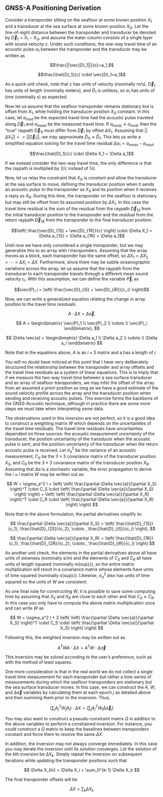 ## GNSS-A Positioning Derivation

Consider a transponder sitting on the seafloor at some known position $X_1$ and
a transducer at the sea surface at some known position $X_G$. Let the
line-of-sight distance between the transponder and transducer be denoted by
$\vec{D}_1=X_1-X_G$, and assume the water column consists of a single layer with
sound velocity $c$. Under such conditions, the one-way travel time of an
acoustic pulse $a_1$ between the transponder and the transducer may be written
as

$$\frac{||\vec{D}_1||}{c}=a_1,$$

$$\frac{\hat{D}_1}{c} \cdot \vec{D}_1=a_1$$

As a quick unit check, note that $c$ has units of velocity (nominally m/s),
$\vec{D}_1$ has units of length (nominally meters), and $\hat{D}_1$ is unitless,
so $a_1$ has units of time (nominally s) as expected.

Now let us assume that the seafloor transponder remains stationary but is offset
from $X_1$, while holding the transducer position $X_G$ constant. In this case,
let $a_{mod}$ be the expected travel time had the acoustic pulse traveled along
$\vec{D}_1$ and $a_{meas}$ be the measured travel time. If
$a_{meas} \neq a_{mod}$, then the “true” raypath $\vec{D}_{1t}$ must differ from
$\vec{D}_1$ by offset $\Delta X_1$. Assuming that
$||\Delta X_1|| << ||\vec{D}_1||,$ we may approximate
$\hat{D}_{1t} \approx \hat{D}_1$. This lets us write a simplified equation
solving for the travel time residual $\Delta a_1 = a_{meas}-a_{mod}$,

$$\frac{\hat{D}_1}{c} \cdot \Delta X_1 = \Delta a_1$$

If we instead consider the two-way travel time, the only difference is that the
raypath is multiplied by $2/c$ instead of $1/c$.

Now, let us relax the constraint that $X_G$ is constant and allow the transducer
at the sea surface to move, defining the transducer position when it sends an
acoustic pulse to the transponder as $X_S$ and its position when it receives a
reply as $X_R$. During this time, the transponder on the seafloor is stationary
but may still be offset from its assumed position by $\Delta X_1$. In this case
the travel time residual is the sum of the residual from the raypath
$\vec{D}_{1S}$ from the initial transducer position to the transponder and the
residual from the return raypath $\vec{D}_{1R}$ from the transponder to the
final transducer position:

$$\left( \frac{\vec{D}_{1S} + \vec{D}_{1R}}{c} \right) \cdot \Delta X_1 = \Delta a_{1S} + \Delta a_{1R} = \Delta a_1$$

Until now we have only considered a single transponder, but we may generalize
this to an array with $i$ transponders. Assuming that the array moves as a
block, each transponder has the same offset, so
$\Delta X_1 = \Delta X_2 = \cdots = \Delta X_i = \Delta X$. Furthermore, since
there may be subtle oceanographic variations across the array, let us assume
that the raypath from the transducer to each transponder travels through a
different mean sound velocity $c_i$. With this assumption, we can define the
variable $\vec{P}_i$ as

$$\vec{P}_i = \left( \frac{\vec{D}_{iS} + \vec{D}_{iR}}{c_i} \right)$$

Now, we can write a generalized equation relating the change in array position
to the travel time residuals:

$$
A \cdot \Delta X = \Delta \vec{a},
$$

$$
A =
\begin{bmatrix}
\vec{P}_1 \\
\vec{P}_2 \\
\vdots \\
\vec{P}_i
\end{bmatrix},
$$

$$
\Delta \vec{a} =
\begin{bmatrix}
\Delta a_1 \\
\Delta a_2 \\
\vdots \\
\Delta a_i
\end{bmatrix}
$$

Note that in the equations above, $A$ is an $i \times 3$ matrix and a has a
length of $i$.

You will no doubt have noticed at this point that I have very deliberately
structured the relationship between the transponder and array offsets and the
travel time residuals as a system of linear equations. This is to imply that if
we measure the two-way travel time between a sea surface transducer and an array
of seafloor transponders, we may infer the offset of the array from an assumed a
priori position as long as we have a good estimate of the sound velocity profile
across the array and the transducer position when sending and receiving acoustic
pulses. This exercise forms the backbone of the GNSS-Acoustic technique,
although in practice there are some more steps we must take when interpreting
some data.

The observations used in this inversion are not perfect, so it is a good idea to
construct a weighting matrix $W$ which depends on the uncertainties of the
travel time residuals. The travel time residuals have uncertainties dependent on
three sources: the acoustic measurement uncertainty of the transducer, the
position uncertainty of the transducer when the acoustic pulse is sent, and the
position uncertainty of the transducer when the return acoustic pulse is
received. Let $\sigma_a^2$ be the variance of an acoustic measurement, $C_S$ be
the $3 \times 3$ covariance matrix of the transducer position $X_S$, and $C_R$
be the $3 \times 3$ covariance matrix of the transducer position $X_R$. Assuming
that $\Delta a$ is a stochastic variable, the error propagation to derive the
$i \times i$ matrix $W$ may be written out as:

$$
W = \sigma_a^2 I + \left( \left( \frac{\partial \Delta \vec{a}}{\partial X_S} \right)^T \cdot C_S \cdot \left( \frac{\partial \Delta \vec{a}}{\partial X_S} \right) \right) + \left( \left( \frac{\partial \Delta \vec{a}}{\partial X_R} \right)^T \cdot C_R \cdot \left( \frac{\partial \Delta \vec{a}}{\partial X_R} \right) \right)
$$

Note that in the above formulation, the partial derivatives simplify to:

$$
\frac{\partial \Delta \vec{a}}{\partial X_S} = \left( \frac{\hat{D}_{1S}}{c_1}, \frac{\hat{D}_{2S}}{c_2}, \cdots , \frac{\hat{D}_{iS}}{c_i} \right),
$$

$$
\frac{\partial \Delta \vec{a}}{\partial X_R} = \left( \frac{\hat{D}_{1R}}{c_1}, \frac{\hat{D}_{2R}}{c_2}, \cdots , \frac{\hat{D}_{iR}}{c_i} \right)
$$

As another unit check, the elements in the partial derivatives above all have
units of slowness (nominally s/m) and the elements of $C_S$ and $C_R$ all have
units of length squared (nominally m{sup}`2`), so the entire matrix
multiplication will result in a covariance matrix whose elements have units of
time squared (nominally s{sup}`2`). Likewise, $\sigma_a^2$ also has units of
time squared so the units of $W$ are consistent.

As one final note for constructing $W$, it is possible to save some computing
time by assuming that $X_S$ and $X_R$ are close to each other and that
$C_S \approx C_R$. In this case you only have to compute the above matrix
multiplication once and can write $W$ as

$$
W = \sigma_a^2 I + 2 \left( \left( \frac{\partial \Delta \vec{a}}{\partial X_S} \right)^T \cdot C_S \cdot \left( \frac{\partial \Delta \vec{a}}{\partial X_S} \right) \right)
$$

Following this, the weighted inversion may be written out as

$$
A^T W A \cdot \Delta X = A^T W \cdot \Delta \vec{a}
$$

This inversion may be solved according to the user’s preference, such as with
the method of least squares.

One more consideration is that in the real world we do not collect a single
travel time measurement for each transponder but rather a time series of
measurements during which the seafloor transponders are stationary but the sea
surface transducer moves. In this case, we can construct the $A$, $W$, and
$\Delta \vec{a}$ variables by calculating them at each epoch $j$ as detailed
above and then summing them prior to the inversion. Thus,

$$
\left( \sum_j A_j^T W_j A_j \right) \cdot \Delta X = \left( \sum_j A_j^T W_j \Delta \vec{a}_j \right)
$$

You may also want to construct a pseudo-constraint matrix $Q$ in addition to the
above variables to perform a constrained inversion. For instance, you could
construct a $Q$ matrix to keep the baselines between transponders constant and
force them to resolve the same $\Delta X$.

In addition, the inversion may not always converge immediately. In this case you
may iterate the inversion until its solution converges. Let the solution of the
$k$th inversion be $\Delta X_k$. Simply repeat the inversion on subsequent
iterations while updating the transponder positions such that

$$
\Delta X_{ki} = \Delta X_i + \sum_0^{k-1} \Delta X_k
$$

The final transponder offsets will be

$$
\Delta X = \sum_k \Delta X_k
$$
